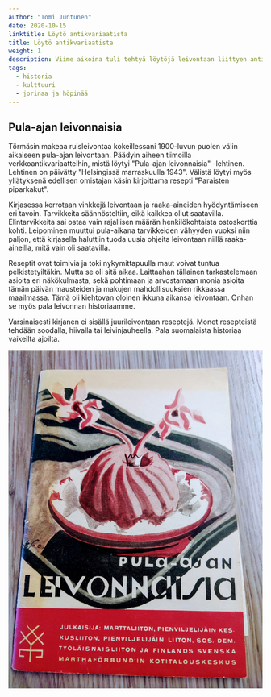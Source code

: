 ```yaml
---
author: "Tomi Juntunen"
date: 2020-10-15
linktitle: Löytö antikvariaatista
title: Löytö antikvariaatista
weight: 1
description: Viime aikoina tuli tehtyä löytöjä leivontaan liittyen antikvariaateista. Yksi saapui postissa tänään.
tags:
  - historia
  - kulttuuri
  - jorinaa ja höpinää
---
```


## Pula-ajan leivonnaisia

Törmäsin makeaa ruisleivontaa kokeillessani 1900-luvun puolen välin aikaiseen pula-ajan leivontaan.
Päädyin aiheen tiimoilla verkkoantikvariaatteihin, mistä löytyi "Pula-ajan leivonnaisia" -lehtinen.
Lehtinen on päivätty "Helsingissä marraskuulla 1943". Välistä löytyi myös yllätyksenä edellisen
omistajan käsin kirjoittama resepti "Paraisten piparkakut".

Kirjasessa kerrotaan vinkkejä leivontaan ja raaka-aineiden hyödyntämiseen eri tavoin.
Tarvikkeita säännösteltiin, eikä kaikkea ollut saatavilla. Elintarvikkeita sai
ostaa vain rajallisen määrän henkilökohtaista ostoskorttia kohti. Leipominen muuttui
pula-aikana tarvikkeiden vähyyden vuoksi niin paljon, että kirjasella
haluttiin tuoda uusia ohjeita leivontaan niillä raaka-aineilla, mitä vain oli saatavilla.

Reseptit ovat toimivia ja toki nykymittapuulla maut voivat tuntua pelkistetyiltäkin.
Mutta se oli sitä aikaa. Laittaahan tällainen tarkastelemaan asioita eri
näkökulmasta, sekä pohtimaan ja arvostamaan monia asioita tämän päivän mausteiden
ja makujen mahdollisuuksien rikkaassa maailmassa. Tämä oli kiehtovan oloinen
ikkuna aikansa leivontaan. Onhan se myös pala leivonnan historiaamme.

Varsinaisesti kirjanen ei sisällä juurileivontaan reseptejä. Monet resepteistä tehdään
soodalla, hiivalla tai leivinjauheella. Pala suomalaista historiaa vaikeilta ajoilta.

[![](/historia/pula-ajan-leivonnaisia-lehtinen.jpg)](/historia/pula-ajan-leivonnaisia-lehtinen.jpg)
